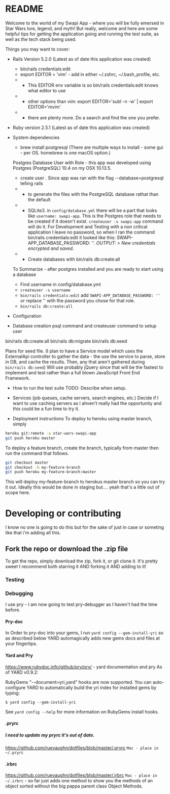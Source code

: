 # README

Welcome to the world of my Swapi App - where you will be fully emersed in Star Wars lore, legend, and myth! But really, welcome and here are some helpful tips for getting the application going and running the test suite, as well as the tech stack being used.

Things you may want to cover:

* Rails Version
  5.2.0 (Latest as of date this application was created)
    * bin/rails credentials:edit
    * export EDITOR = 'vim' - add in either ~/.zshrc, ~/.bash_profile, etc.
    * * This EDITOR env variable is so bin/rails credentials:edit knows what editor to use
    * * other options than vim: export EDITOR='subl -n -w' | export EDITOR='mvim'
    * * there are plenty more. Do a search and find the one you prefer.

* Ruby version
  2.5.1 (Latest as of date this application was created)

* System dependencies
  * brew install postgresql (There are multiple ways to install - some gui - per OS. homebrew is one macOS option.)

  Postgres Database User with Role - this app was developed using Postgres  (PostgreSQL) 10.4 on my OSX 10.13.5.
    * create user . Since app was ran with the flag --database=postgresql telling rails
    * * to generate the files with the PostgreSQL database rathat than the default
    * * SQLite3. in `config/database.yml` there will be a part that looks like `username: swapi-app`. This is the Postgres role that needs to be created if it doesn't exist.
    ```createuser -s swapi-app``` command will do it. For Development and Testing with a non critical application I leave no password, so when I ran the command bin/rails credentials:edit it looked like this: SWAPI-APP_DATABASE_PASSWORD: ''.
    *OUTPUT: > New credentials encrypted and saved.*
    * * Create databases with bin/rails db:create:all

    To Summarize - after postgres installed and you are ready to start using a database
    * Find username in config/database.yml
    * ```createuser -s username```
    * ```bin/rails credentials:edit``` add ```SWAPI-APP_DATABASE_PASSWORD: ''``` or replace '' with the password you chose for that role.
    * ```bin/rails db:create:all```

* Configuration


* Database creation
psql command and createuser command to setup user

bin/rails db:create:all
bin/rails db:migrate
bin/rails db:seed

Plans for seed file.
(I plan to have a Service model which uses the ExternalApi controller to gather the data - the use the service to parse, store in DB, and cache the results. Then, any that aren't gathered during ```bin/rails db:seed```) Will use probably jQuery since that will be the fastest to implement and test rather than a full blown JavaScript Front End Framework.

* How to run the test suite
TODO: Describe when setup.

* Services (job queues, cache servers, search engines, etc.)
Decide if I want to use caching servers as I ahven't really had the opportunity and this could be a fun time to try it.

* Deployment instructions
To deploy to heroku using master branch, simply
```bash
heroku git:remote -a star-wars-swapi-app
git push heroku master
```

To deploy a feature branch, create the branch, typically from master then run the command that follows.

```bash
git checkout master
git checkout -b my-feature-branch
git push heroku my-feature-branch:master
```

This will deploy my-feature-branch to herokus master branch so you can try it out. Ideally this would be done in staging but.... yeah that's a little out of scope here.

# Developing or contributing
I know no one is going to do this but for the sake of just in case or someting like that i'm adding all this.

## Fork the repo or download the .zip file
To get the repo, simply download the zip, fork it, or git clone it. It's pretty sweet I recommend both starring it AND forking it AND adding to it!

### Testing

### Debugging
I use pry - I am now going to test pry-debugger as I haven't had the time before.

#### Pry-doc
In Order to pry-doc into your gems, I run ```yard config --gem-install-yri``` so as described below YARD automagically adds new gems docs and files at your fingertips.


#### Yard and Pry
https://www.rubydoc.info/github/pry/pry/ - yard documentation and pry
As of YARD v0.9.2:

RubyGems "--document=yri,yard" hooks are now supported. You can auto-configure
YARD to automatically build the yri index for installed gems by typing:

    $ yard config --gem-install-yri

See `yard config --help` for more information on RubyGems install hooks.

#### .pryrc
##### I need to update my pryrc it's out of date.
https://github.com/ruevaughn/dotfiles/blob/master/.pryrc
```Mac - place in ~/.pryrc```

#### .irbrc
https://github.com/ruevaughn/dotfiles/blob/master/.irbrc
```Mac - place in ~/.irbrc``` - so far just adds one method to show you the methods of an object sorted without the big pappa parent class Object Methods.
```
